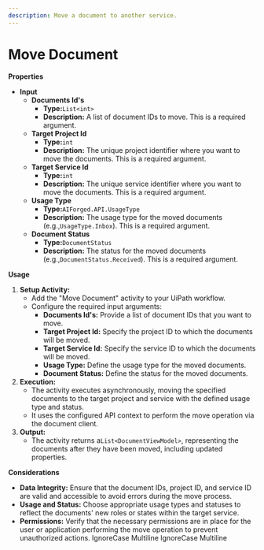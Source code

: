 ```yaml
---
description: Move a document to another service.
---
```


# Move Document

**Properties**

* **Input**
  * **Documents Id's**
    * **Type:**`List<int>`
    * **Description:** A list of document IDs to move. This is a required argument.
  * **Target Project Id**
    * **Type:**`int`
    * **Description:** The unique project identifier where you want to move the documents. This is a required argument.
  * **Target Service Id**
    * **Type:**`int`
    * **Description:** The unique service identifier where you want to move the documents. This is a required argument.
  * **Usage Type**
    * **Type:**`AIForged.API.UsageType`
    * **Description:** The usage type for the moved documents (e.g.,`UsageType.Inbox`). This is a required argument.
  * **Document Status**
    * **Type:**`DocumentStatus`
    * **Description:** The status for the moved documents (e.g.,`DocumentStatus.Received`). This is a required argument.

**Usage**

1. **Setup Activity:**
   * Add the "Move Document" activity to your UiPath workflow.
   * Configure the required input arguments:
     * **Documents Id's:** Provide a list of document IDs that you want to move.
     * **Target Project Id:** Specify the project ID to which the documents will be moved.
     * **Target Service Id:** Specify the service ID to which the documents will be moved.
     * **Usage Type:** Define the usage type for the moved documents.
     * **Document Status:** Define the status for the moved documents.
2. **Execution:**
   * The activity executes asynchronously, moving the specified documents to the target project and service with the defined usage type and status.
   * It uses the configured API context to perform the move operation via the document client.
3. **Output:**
   * The activity returns a`List<DocumentViewModel>`, representing the documents after they have been moved, including updated properties.

**Considerations**

* **Data Integrity:** Ensure that the document IDs, project ID, and service ID are valid and accessible to avoid errors during the move process.
* **Usage and Status:** Choose appropriate usage types and statuses to reflect the documents' new roles or states within the target service.
* **Permissions:** Verify that the necessary permissions are in place for the user or application performing the move operation to prevent unauthorized actions.
 IgnoreCase Multiline IgnoreCase Multiline
